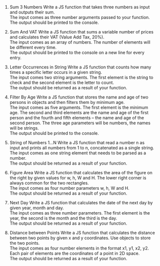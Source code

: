 1.	Sum 3 Numbers
Write a JS function that takes three numbers as input and outputs their sum.<br>
The input comes as three number arguments passed to your function.<br>
The output should be printed to the console.

2.	Sum And VAT
Write a JS function that sums a variable number of prices and calculates their VAT (Value Add Tax, 20%).<br>
The input comes as an array of numbers. The number of elements will be different every time.<br>
The output should be printed to the console on a new line for every entry.

3.	Letter Occurrences in String
Write a JS function that counts how many times a specific letter occurs in a given string.<br>
The input comes two string arguments. The first element is the string to check and the second element is the letter to count.<br>
The output should be returned as a result of your function.

4.	Filter By Age
Write a JS function that stores the name and age of two persons in objects and then filters them by minimum age.<br>
The input comes as five arguments. The first element is the minimum age. The second and third elements are the name and age of the first person and the fourth and fifth elements – the name and age of the second person. The three age parameters will be numbers, the names will be strings.<br>
The output should be printed to the console.

5.	String of Numbers 1…N
Write a JS function that read a number n as input and prints all numbers from 1 to n, concatenated as a single string.<br>
The input comes as one string element that needs to be parsed as a number.<br>
The output should be returned as a result of your function.

6.	Figure Area
Write a JS function that calculates the area of the figure on the right by given values for w, h, W and H. The lower right corner is always common for the two rectangles.<br>
The input comes as four number parameters w, h, W and H.<br>
The output should be returned as a result of your function.

7.	Next Day
Write a JS function that calculates the date of the next day by given year, month and day.<br>
The input comes as three number parameters. The first element is the year, the second is the month and the third is the day.<br>
The output should be returned as a result of your function.

8.	Distance between Points
Write a JS function that calculates the distance between two points by given x and y coordinates. Use objects to store the two points.<br>
The input comes as four number elements in the format x1, y1, x2, y2. Each pair of elements are the coordinates of a point in 2D space.<br>
The output should be returned as a result of your function.
